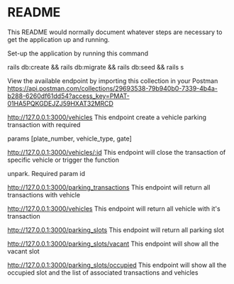 # README

This README would normally document whatever steps are necessary to get the
application up and running.

Set-up the application by running this command

rails db:create && rails db:migrate && rails db:seed && rails s


View the available endpoint by importing this collection in your Postman
https://api.postman.com/collections/29693538-79b940b0-7339-4b4a-b288-6260df61dd54?access_key=PMAT-01HA5PQKGDEJZJ59HXAT32MRCD

http://127.0.0.1:3000/vehicles This endpoint create a vehicle parking transaction with required

params [plate_number, vehicle_type, gate]


http://127.0.0.1:3000/vehicles/:id This endpoint will close the transaction of specific vehicle or trigger the function

unpark. Required param id

http://127.0.0.1:3000/parking_transactions This endpoint will return all transactions with vehicle

http://127.0.0.1:3000/vehicles This endpoint will return all vehicle with it's transaction

http://127.0.0.1:3000/parking_slots This endpoint will return all parking slot

http://127.0.0.1:3000/parking_slots/vacant This endpoint will show all the vacant slot

http://127.0.0.1:3000/parking_slots/occupied This endpoint will show all the occupied slot and the list of associated transactions and vehicles
